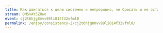 ```yaml
---
title: Как двигаться к цели системно и непрерывно, не бросать и не останавливаться
stream: QMSvAY5Z0wo
event: cj2t6hjg8mvv99li014f32vfml0
permalink: /enjoy/consistency-2/cj2t6hjg8mvv99li014f32vfml0/
---
```


